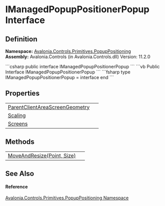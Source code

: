 # IManagedPopupPositionerPopup Interface




## Definition
**Namespace:** <a href="N_Avalonia_Controls_Primitives_PopupPositioning">Avalonia.Controls.Primitives.PopupPositioning</a>  
**Assembly:** Avalonia.Controls (in Avalonia.Controls.dll) Version: 11.2.0

<Tabs groupId="api-code-preview">
<TabItem value="csharp" label="C#">
```csharp
public interface IManagedPopupPositionerPopup
```
</TabItem>
<TabItem value="vb" label="VB">
```vb
Public Interface IManagedPopupPositionerPopup
```
</TabItem>
<TabItem value="fsharp" label="F#">
```fsharp
type IManagedPopupPositionerPopup = interface end
```
</TabItem>
</Tabs>



## Properties
<table>
<tr>
<td><a href="P_Avalonia_Controls_Primitives_PopupPositioning_IManagedPopupPositionerPopup_ParentClientAreaScreenGeometry">ParentClientAreaScreenGeometry</a></td>
<td> </td>
</tr>
<tr>
<td><a href="P_Avalonia_Controls_Primitives_PopupPositioning_IManagedPopupPositionerPopup_Scaling">Scaling</a></td>
<td> </td>
</tr>
<tr>
<td><a href="P_Avalonia_Controls_Primitives_PopupPositioning_IManagedPopupPositionerPopup_Screens">Screens</a></td>
<td> </td>
</tr>
</table>

## Methods
<table>
<tr>
<td><a href="M_Avalonia_Controls_Primitives_PopupPositioning_IManagedPopupPositionerPopup_MoveAndResize">MoveAndResize(Point, Size)</a></td>
<td> </td>
</tr>
</table>

## See Also


#### Reference
<a href="N_Avalonia_Controls_Primitives_PopupPositioning">Avalonia.Controls.Primitives.PopupPositioning Namespace</a>  
